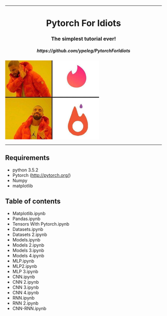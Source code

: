 <!-- #region -->
----
<p align="center">
    <center><h1> Pytorch For Idiots</h1></center>
    <center> <h3> The simplest tutorial ever!</h3></center>
    <center><h5> https://github.com/ypeleg/PytorchForIdiots </h5></center>
    <ar>
<img src="data/inder.jpg" width="60%">
</p>

----

Requirements
-------------------------
- python 3.5.2
- Pytorch (http://pytorch.org/)
- Numpy
- matplotlib


Table of contents
--------------------------

- Matplotlib.ipynb
- Pandas.ipynb
- Tensors With Pytorch.ipynb
- Datasets.ipynb
- Datasets 2.ipynb
- Models.ipynb
- Models 2.ipynb
- Models 3.ipynb
- Models 4.ipynb
- MLP.ipynb
- MLP2.ipynb
- MLP 3.ipynb
- CNN.ipynb
- CNN 2.ipynb
- CNN 3.ipynb
- CNN 4.ipynb
- RNN.ipynb
- RNN 2.ipynb
- CNN-RNN.ipynb

<!-- #endregion -->
